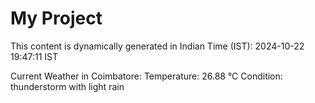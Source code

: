 # My Project

This content is dynamically generated in Indian Time (IST): 2024-10-22 19:47:11 IST


Current Weather in Coimbatore:
Temperature: 26.88 °C
Condition: thunderstorm with light rain
